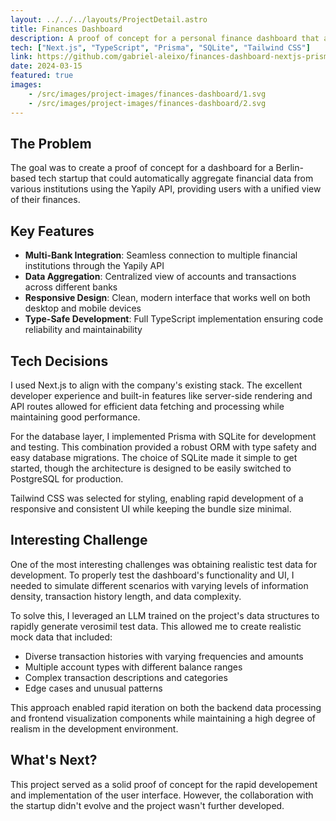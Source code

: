 ```yaml
---
layout: ../../../layouts/ProjectDetail.astro
title: Finances Dashboard
description: A proof of concept for a personal finance dashboard that aggregates data from accounts in various financial institutions using the Yapily API
tech: ["Next.js", "TypeScript", "Prisma", "SQLite", "Tailwind CSS"]
link: https://github.com/gabriel-aleixo/finances-dashboard-nextjs-prisma
date: 2024-03-15
featured: true
images:
    - /src/images/project-images/finances-dashboard/1.svg
    - /src/images/project-images/finances-dashboard/2.svg
---
```


## The Problem

The goal was to create a proof of concept for a dashboard for a Berlin-based tech startup that could automatically aggregate financial data from various institutions using the Yapily API, providing users with a unified view of their finances.

## Key Features

- **Multi-Bank Integration**: Seamless connection to multiple financial institutions through the Yapily API
- **Data Aggregation**: Centralized view of accounts and transactions across different banks
- **Responsive Design**: Clean, modern interface that works well on both desktop and mobile devices
- **Type-Safe Development**: Full TypeScript implementation ensuring code reliability and maintainability

## Tech Decisions

I used Next.js to align with the company's existing stack. The excellent developer experience and built-in features like server-side rendering and API routes allowed for efficient data fetching and processing while maintaining good performance.

For the database layer, I implemented Prisma with SQLite for development and testing. This combination provided a robust ORM with type safety and easy database migrations. The choice of SQLite made it simple to get started, though the architecture is designed to be easily switched to PostgreSQL for production.

Tailwind CSS was selected for styling, enabling rapid development of a responsive and consistent UI while keeping the bundle size minimal.

## Interesting Challenge

One of the most interesting challenges was obtaining realistic test data for development. To properly test the dashboard's functionality and UI, I needed to simulate different scenarios with varying levels of information density, transaction history length, and data complexity.

To solve this, I leveraged an LLM trained on the project's data structures to rapidly generate verosimil test data. This allowed me to create realistic mock data that included:

- Diverse transaction histories with varying frequencies and amounts
- Multiple account types with different balance ranges
- Complex transaction descriptions and categories
- Edge cases and unusual patterns

This approach enabled rapid iteration on both the backend data processing and frontend visualization components while maintaining a high degree of realism in the development environment.

## What's Next?

This project served as a solid proof of concept for the rapid developement and implementation of the user interface. However, the collaboration with the startup didn't evolve and the project wasn't further developed.